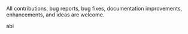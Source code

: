  All contributions, bug reports, bug fixes, documentation improvements, enhancements, and ideas are welcome.


abi
